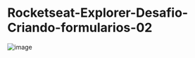 # Rocketseat-Explorer-Desafio-Criando-formularios-02

![image](https://user-images.githubusercontent.com/47360598/206062036-ca9950e7-afa8-4d69-95f6-e1855ab47e55.png)
